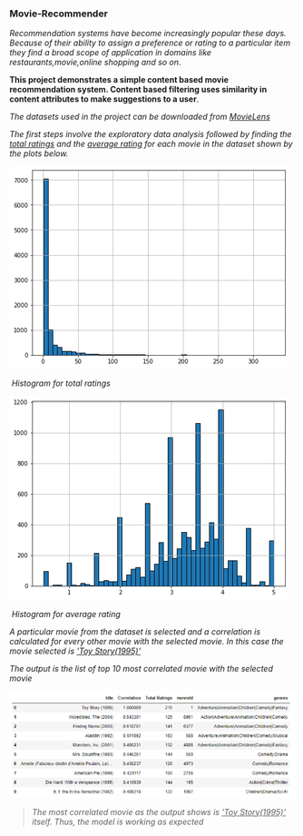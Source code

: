 ### Movie-Recommender

*Recommendation systems have become increasingly popular these days. Because of their ability to assign a preference or rating to a particular item they find a broad scope of application in domains like restaurants,movie,online shopping and so on*.

**This project demonstrates a simple content based movie recommendation system. Content based filtering uses similarity in content attributes to make suggestions to a user**. 

*The datasets used in the project can be downloaded from [MovieLens](https://grouplens.org/datasets/movielens/)*

*The first steps involve the exploratory data analysis followed by finding the <u>total ratings</u> and the <u>average rating</u> for each movie in the dataset shown by the plots below.*

![Total_ratings](./No._of_ratings.png)

​                                                                *Histogram for total ratings*

![average_rating](./average_rating.png)

​                                                            *Histogram for average rating*

*A particular movie from the dataset is selected and a correlation is calculated for every other movie with the selected movie. In this case the movie selected is <u>'Toy Story(1995)'</u>*

*The output is the list of top 10 most correlated movie with the selected movie*

![output](./Output.PNG)

> *The most correlated movie as the output shows is <u>'Toy Story(1995)'</u> itself. Thus, the model is working as expected*